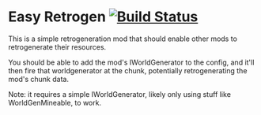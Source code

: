 Easy Retrogen [![Build Status](http://jenkins.covers1624.net/job/Alex/job/EasyRetrogen/badge/icon)](http://jenkins.covers1624.net/job/Alex/job/EasyRetrogen/)
===============

This is a simple retrogeneration mod that should enable other mods to retrogenerate their resources.

You should be able to add the mod's IWorldGenerator to the config, and it'll then fire that worldgenerator
at the chunk, potentially retrogenerating the mod's chunk data.

Note: it requires a simple IWorldGenerator, likely only using stuff like WorldGenMineable, to work.
